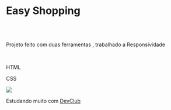 <h1>Easy Shopping</h1>
<br>
<br>
<p>Projeto feito com duas ferramentas , trabalhado a Responsividade</p>
<br>
<p>HTML</p>
<p>CSS</p>

<img src="https://github.com/davidvacary/easy-shopping/blob/main/assets/descktop.png?raw=true" />

<p>Estudando muito com <a href="https://rodolfomori.com.br/devclub">DevClub</a></p>

